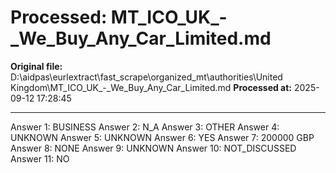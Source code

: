 # Processed: MT_ICO_UK_-_We_Buy_Any_Car_Limited.md

**Original file:** D:\aidpas\eurlextract\fast_scrape\organized_mt\authorities\United Kingdom\MT_ICO_UK_-_We_Buy_Any_Car_Limited.md
**Processed at:** 2025-09-12 17:28:45

---

Answer 1: BUSINESS
Answer 2: N_A
Answer 3: OTHER
Answer 4: UNKNOWN
Answer 5: UNKNOWN
Answer 6: YES
Answer 7: 200000 GBP
Answer 8: NONE
Answer 9: UNKNOWN
Answer 10: NOT_DISCUSSED
Answer 11: NO